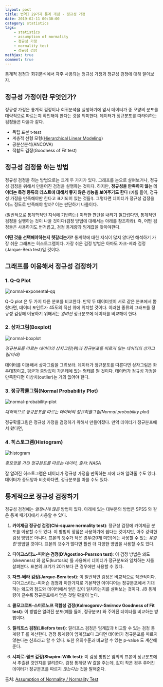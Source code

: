 ```yaml
---
layout: post
title: 번역] 29가지 통계 개념 - 정규성 가정
date: 2019-02-11 00:30:00
category: statistics
tags:
    - statistics
    - assumption of normality
    - 정규성 가정
    - normality test
    - 정규성 검정
mathjax: true
comment: true
---
```


통계적 검정과 회귀분석에서 자주 사용되는 정규성 가정과 정규성 검정에 대해 알아보자.

## 정규성 가정이란 무엇인가?

정규성 가정은 통계적 검정이나 회귀분석을 실행하기에 앞서 데이터가 종 모양의 분포를 대략적으로 따르는지 확인해야 한다는 것을 의미한다.
데이터가 정규분포를 따라야하는 검정들은 다음과 같다.

* 독립 표본 t-test
* 계층적 선형 모형([Hierarchical Linear Modeling](https://www.statisticshowto.datasciencecentral.com/hierarchical-linear-modeling/))
* 공분산분석(ANCOVA)
* 적합도 검정(Goodness of Fit test)

## 정규성 검정을 하는 방법

정규성 검정을 하는 방법으로는 크게 두 가지가 있다.
그래프를 눈으로 살펴보거나, 정규성 검정을 위해서 만들어진 검정을 실행하는 것이다.
하지만, **정규성을 만족하지 않는 데이터는 특정 종류의 테스트에 대해서 좋지 않은 성능을 보여주기도 한다**
(예를 들어, 정규성 가정을 만족해야만 한다고 표기되어 있는 것들!).
그렇다면 데이터가 정규성 검정을 어느 정도로 만족해야 할까?
이는 판단하기 나름이다.

(일반적으로 통계학적인 지식에 기반하는) 이러한 판단을 내리기 껄끄럽다면,
통계적인 검정을 실행하는 것이 나을 것이다(검정 방법에 대해서는 아래를 참조하라).
즉, 어떤 검정들은 사용하기도 번거롭고, 검정 통계량과 임계값을 찾아야한다.

**어떤 것을 선택해야하는지 헷갈리는가?**
통계학에 대한 지식이 많지 않다면 해석하기 가장 쉬운 그래프는 히스토그램이다.
가장 쉬운 검정 방법은 아마도 자크-베라 검정(Jarque-Bera test)일 것이다.

## 그래프를 이용해서 정규성 검정하기

### 1. Q-Q Plot

![normal-exponental-qq](https://www.statisticshowto.datasciencecentral.com/wp-content/uploads/2015/08/Normal_exponential_qq.svg_.png)

Q-Q plot 은 두 가지 다른 분포를 비교한다.
만약 두 데이터셋이 서로 같은 분포에서 뽑혔다면,
데이터 포인트가 45도의 직선 위에 위치할 것이다.
이러한 종류의 그래프를 정규성 검정에 이용하기 위해서는
*알려진* 정규분포에 데이터를 비교해야 한다.

### 2. 상자그림(Boxplot)

![normal-boxplot](https://www.statisticshowto.datasciencecentral.com/wp-content/uploads/2016/03/normal-boxplot-2.png)

*정규분포를 따르는 데이터의 상자그림(위)과 정규분포를 따르지 않는 데이터의 상자그림(아래)*

데이터를 이용해서 상자그림을 그려보라.
데이터가 정규분포를 따른다면 상자그림은 좌우대칭이고, 평균과 중앙값이 가운데에 있는 형태를 띌 것이다.
데이터가 정규성 가정을 만족한다면 이상치(outlier)는 거의 없어야 한다.

### 3. 정규확률그림(Normal Probability Plot)

![normal-probability-plot](https://www.statisticshowto.datasciencecentral.com/wp-content/uploads/2013/09/normal-probability-plot-5.gif)

*대략적으로 정규분포를 따르는 데이터의 정규확률그림(Normal probability plot)*

정규확률그림은 정규성 가정을 검정하기 위해서 만들어졌다.
만약 데이터가 정규분포에서 왔다면,

### 4. 히스토그램(Histogram)

![histogram](https://www.statisticshowto.datasciencecentral.com/wp-content/uploads/2013/09/normal-probability-plot-4.jpg)

*종모양을 가진 정규분포를 따르는 데이터, 출처: NASA*

잘 알려진 히스토그램은 데이터가 정규성 가정을 만족하는 지에 대해 알려줄 수도 있다.
데이터가 종모양과 비슷하다면, 정규분포를 따를 수도 있다.

## 통계적으로 정규성 검정하기

정규성 검정에는 *엄청나게 많은* 방법이 있다.
아래에 있는 대부분의 방법은 SPSS 와 같은 통계 패키지에서 사용할 수 있다.

1. **카이제곱 정규성 검정(Chi-square normality test)**:
정규성 검정에 카이제곱 분포를 이용할 수도 있다.
이 방법의 장점은 사용하기에 쉽다는 것이지만, 아주 강력한 검정 방법은 아니다.
표본의 갯수가 작은 경우(20개 미만)에는 사용할 수 있는 *유일한* 방법일 것이다.
표본의 갯수가 많다면 훨씬 더 다양한 방법을 사용할 수도 있다.

2. **디아고스티노-피어슨 검정(D'Agostino-Pearson test)**:
이 검정 방법은 왜도(skewness) 와 첨도(kurtosis) 를 사용해서 데이터가 정규분포와 일치하는 지를 살펴본다.
표본의 크기가 20개보다 큰 경우에만 사용할 수 있다.

3. **자크-베라 검정(Jarque-Bera test)**:
이 일반적인 검정은 비교적으로 직관적이다.
디아고스티노-피어슨 검정과 마찬가지로 기본적인 아이디어는 정규분포에서 기대하는 왜도와 첨도와
데이터에서 얻은 값이 일치하는지를 살펴보는 것이다.
JB 통계량이 클수록 정규분포에서 얻은 것일 확률이 높다.

4. **콜모고로프-스미르노프 적합성 검정(Kolmogorov-Smirnov Goodness of Fit test)**:
이 방법은 알려진 분포(예를 들어, 정규분포) 와 주어진 데이터를 비교하는 방법이다.

5. **릴리포스 검정(Liliefors test)**:
릴리포스 검정은 임계값과 비교할 수 있는 검정 통계량 T 를 계산한다.
검정 통계량이 임계값보다 크다면 데이터가 정규분포를 따르지 않는다는 신호라고 할 수 있다.
또한 유의수준과 비교할 수 있는 p-value 도 계산해준다.

6. **샤피로-윌크 검정(Shapiro-Wilk test)**:
이 검정 방법은 임의의 표본이 정규분포에서 추출된 것인지를 알려준다.
검정 통계량 W 값을 주는데, 값이 작은 경우 주어진 데이터가 정규분포를 따르지 *않는다는* 것을 말해준다.

출처: [Assumption of Normality / Normality Test](https://www.statisticshowto.datasciencecentral.com/assumption-of-normality-test/)
